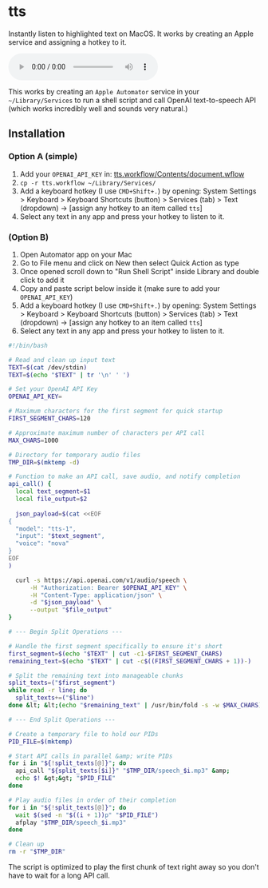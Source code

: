 # tts
Instantly listen to highlighted text on MacOS. It works by creating an Apple service and assigning a hotkey to it.

<audio controls>
  <source src="sample.mp3" type="audio/mpeg">
  Your browser does not support the audio tag.
</audio>

This works by creating an `Apple Automator` service in your `~/Library/Services` to run a shell script and call OpenAI text-to-speech API (which works incredibly well and sounds very natural.)

## Installation

### Option A (simple)

1. Add your `OPENAI_API_KEY` in: [tts.workflow/Contents/document.wflow](./tts.workflow/Contents/document.wflow)
2. `cp -r tts.workflow ~/Library/Services/`
3. Add a keyboard hotkey (I use `CMD+Shift+.`) by opening: System Settings > Keyboard > Keyboard Shortcuts (button) > Services (tab) > Text (dropdown) -> [assign any hotkey to an item called `tts`]
4. Select any text in any app and press your hotkey to listen to it.


### (Option B)

1. Open Automator app on your Mac
2. Go to File menu and click on New then select Quick Action as type
3. Once opened scroll down to "Run Shell Script" inside Library and double click to add it
4. Copy and paste script below inside it (make sure to add your `OPENAI_API_KEY`)
5. Add a keyboard hotkey (I use `CMD+Shift+.`) by opening: System Settings > Keyboard > Keyboard Shortcuts (button) > Services (tab) > Text (dropdown) -> [assign any hotkey to an item called `tts`]
6. Select any text in any app and press your hotkey to listen to it.

```bash
#!/bin/bash

# Read and clean up input text
TEXT=$(cat /dev/stdin)
TEXT=$(echo "$TEXT" | tr '\n' ' ')

# Set your OpenAI API Key
OPENAI_API_KEY=

# Maximum characters for the first segment for quick startup
FIRST_SEGMENT_CHARS=120

# Approximate maximum number of characters per API call
MAX_CHARS=1000

# Directory for temporary audio files
TMP_DIR=$(mktemp -d)

# Function to make an API call, save audio, and notify completion
api_call() {
  local text_segment=$1
  local file_output=$2
  
  json_payload=$(cat <<EOF
{
  "model": "tts-1",
  "input": "$text_segment",
  "voice": "nova"
}
EOF
)

  curl -s https://api.openai.com/v1/audio/speech \
      -H "Authorization: Bearer $OPENAI_API_KEY" \
      -H "Content-Type: application/json" \
      -d "$json_payload" \
      --output "$file_output"
}

# --- Begin Split Operations ---

# Handle the first segment specifically to ensure it's short
first_segment=$(echo "$TEXT" | cut -c1-$FIRST_SEGMENT_CHARS)
remaining_text=$(echo "$TEXT" | cut -c$((FIRST_SEGMENT_CHARS + 1))-)

# Split the remaining text into manageable chunks
split_texts=("$first_segment")
while read -r line; do
  split_texts+=("$line")
done &lt; &lt;(echo "$remaining_text" | /usr/bin/fold -s -w $MAX_CHARS)

# --- End Split Operations ---

# Create a temporary file to hold our PIDs
PID_FILE=$(mktemp)

# Start API calls in parallel &amp; write PIDs
for i in "${!split_texts[@]}"; do
  api_call "${split_texts[$i]}" "$TMP_DIR/speech_$i.mp3" &amp;
  echo $! &gt;&gt; "$PID_FILE"
done

# Play audio files in order of their completion
for i in "${!split_texts[@]}"; do
  wait $(sed -n "$((i + 1))p" "$PID_FILE")
  afplay "$TMP_DIR/speech_$i.mp3"
done

# Clean up
rm -r "$TMP_DIR"
```


The script is optimized to play the first chunk of text right away so you don't have to wait for a long API call.
